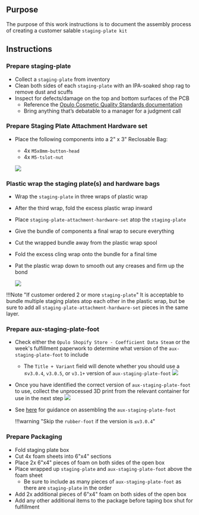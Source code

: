 ## Purpose
The purpose of this work instructions is to document the assembly process of creating a customer salable `staging-plate kit`

## Instructions

### Prepare staging-plate
* Collect a `staging-plate` from inventory
* Clean both sides of each `staging-plate` with an IPA-soaked shop rag to remove dust and scuffs
* Inspect for defects/damage on the top and bottom surfaces of the PCB
	* Reference the [Opulo Cosmetic Quality Standards documentation](https://docs.google.com/document/d/1vblE59KeiyKYdd655MeTJDzQi4rJhu8tgH3RU7gAahY/edit?usp=sharing)
	* Bring anything that’s debatable to a manager for a judgment call

### Prepare Staging Plate Attachment Hardware set 
* Place the following components into a 2" x 3" Reclosable Bag:
	* 4x `M5x8mm-button-head`
	* 4x `M5-tslot-nut`

	![](img/staging-plate3.JPG)

### Plastic wrap the staging plate(s) and hardware bags
* Wrap the `staging-plate` in three wraps of plastic wrap
* After the third wrap, fold the excess plastic wrap inward
* Place `staging-plate-attachment-hardware-set` atop the `staging-plate`
* Give the bundle of components a final wrap to secure everything
* Cut the wrapped bundle away from the plastic wrap spool 
* Fold the excess cling wrap onto the bundle for a final time
* Pat the plastic wrap down to smooth out any creases and firm up the bond

	![](img/staging-plate2.JPG)

!!!Note "If customer ordered 2 or more `staging-plate`"
	It is acceptable to bundle multiple staging plates atop each other in the plastic wrap, but be sure to add all `staging-plate-attachment-hardware-set` pieces in the same layer.

### Prepare aux-staging-plate-foot
* Check either the `Opulo Shopify Store - Coefficient Data Steam` or the week's fulfillment paperwork to determine what version of the `aux-staging-plate-foot` to include
	* The `Title + Variant` field will denote whether you should use a ≤`v3.0.4`, `v3.0.5`, or `v3.1+` version of `aux-staging-plate-foot`
	![](img/check-coefficient-for-version.png)
* Once you have identified the correct version of `aux-staging-plate-foot` to use, collect the unprocessed 3D print from the relevant container for use in the next step
	![](img/various-aux-staging-plate-feet.jpg)
* See [here](/lumen/additional-parts/#aux-staging-plate-foot) for guidance on assembling the `aux-staging-plate-foot`
	
	!!!warning "Skip the `rubber-foot` if the version is `≤v3.0.4`"

### Prepare Packaging
* Fold staging plate box
* Cut 4x foam sheets into 6"x4" sections
* Place 2x 6"x4" pieces of foam on both sides of the open box
* Place wrapped up `staging-plate` and `aux-staging-plate-foot` above the foam sheet
	* Be sure to include as many pieces of `aux-staging-plate-foot` as there are `staging-plate` in the order
* Add 2x additional pieces of 6"x4" foam on both sides of the open box
* Add any other additional items to the package before taping box shut for fulfillment
